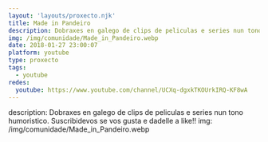 ```yaml
---
layout: 'layouts/proxecto.njk'
title: Made in Pandeiro
description: Dobraxes en galego de clips de peliculas e series nun tono humoristico. Suscribidevos se vos gusta e dadelle a like!!
img: /img/comunidade/Made_in_Pandeiro.webp
date: 2018-01-27 23:00:07
platform: youtube
type: proxecto
tags:
  - youtube
redes:
  youtube: https://www.youtube.com/channel/UCXq-dgxkTKOUrkIRQ-KF8wA
---
```

description: Dobraxes en galego de clips de peliculas e series nun tono humoristico. Suscribidevos se vos gusta e dadelle a like!!
img: /img/comunidade/Made_in_Pandeiro.webp
